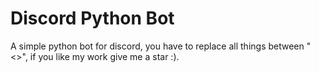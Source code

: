 # Discord Python Bot
A simple python bot for discord, you have to replace all things between "<>", if you like my work give me a star :).
